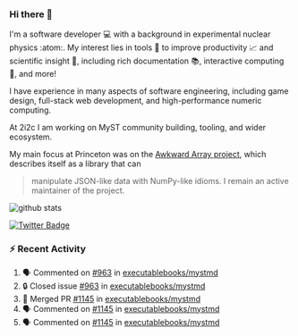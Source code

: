### Hi there 👋 

I'm a software developer 💻 with a background in experimental nuclear physics :atom:. My interest lies in tools :wrench: to improve productivity :chart_with_upwards_trend: and scientific insight :telescope:, including rich documentation 📚, interactive computing 🧮, and more! 

I have experience in many aspects of software engineering, including game design, full-stack web development, and high-performance numeric computing. 

At 2i2c I am working on MyST community building, tooling, and wider ecosystem. 

My main focus at Princeton was on the [Awkward Array project](awkward-array.org/), which describes itself as a library that can 
> manipulate JSON-like data with NumPy-like idioms. I remain an active maintainer of the project. 

![github stats](https://github-readme-stats.vercel.app/api?username=agoose77&show_icons=true&hide_rank=true&hide_title=true&bg_color=30,e76445,904e95&text_color=efe3ec&icon_color=efe3ec)
<!--
**agoose77/agoose77** is a ✨ _special_ ✨ repository because its `README.md` (this file) appears on your GitHub profile.

Here are some ideas to get you started:

- 🔭 I’m currently working on ...
- 🌱 I’m currently learning ...
- 👯 I’m looking to collaborate on ...
- 🤔 I’m looking for help with ...
- 💬 Ask me about ...
- 📫 How to reach me: ...
- 😄 Pronouns: ...
- ⚡ Fun fact: ...
-->

[![Twitter Badge](https://img.shields.io/twitter/follow/agoose77?style=flat-square&logo=Twitter&logoColor=white&color=cornflowerblue)](https://twitter.com/agoose77)

### :zap: Recent Activity

<!--START_SECTION:activity-->
1. 🗣 Commented on [#963](https://github.com/executablebooks/mystmd/issues/963#issuecomment-2068759625) in [executablebooks/mystmd](https://github.com/executablebooks/mystmd)
2. 🔒 Closed issue [#963](https://github.com/executablebooks/mystmd/issues/963) in [executablebooks/mystmd](https://github.com/executablebooks/mystmd)
3. 🎉 Merged PR [#1145](https://github.com/executablebooks/mystmd/pull/1145) in [executablebooks/mystmd](https://github.com/executablebooks/mystmd)
4. 🗣 Commented on [#1145](https://github.com/executablebooks/mystmd/pull/1145#issuecomment-2068653323) in [executablebooks/mystmd](https://github.com/executablebooks/mystmd)
5. 🗣 Commented on [#1145](https://github.com/executablebooks/mystmd/pull/1145#issuecomment-2068649212) in [executablebooks/mystmd](https://github.com/executablebooks/mystmd)
<!--END_SECTION:activity-->
